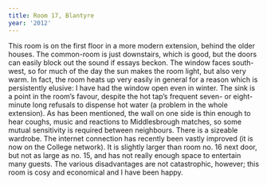 ```yaml
---
title: Room 17, Blantyre
year: '2012'
---
```


This room is on the first floor in a more modern extension, behind the older houses.  The common-room is just downstairs, which is good, but the doors can easily block out the sound if essays beckon.  The window faces south-west, so for much of the day the sun makes the room light, but also very warm.  In fact, the room heats up very easily in general for a reason which is persistently elusive:  I have had the window open even in winter.  The sink is a point in the room’s favour, despite the hot tap’s frequent seven- or eight- minute long refusals to dispense hot water (a problem in the whole extension).  As has been mentioned, the wall on one side is thin enough to hear coughs, music and reactions to Middlesbrough matches, so some mutual sensitivity is required between neighbours.  There is a sizeable wardrobe.  The internet connection has recently been vastly improved (it is now on the College network).  It is slightly larger than room no. 16 next door, but not as large as no. 15, and has not really enough space to entertain many guests.  The various disadvantages are not catastrophic, however; this room is cosy and economical and I have been happy.